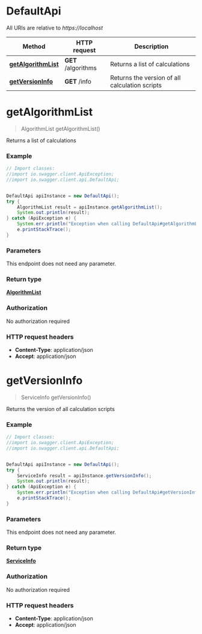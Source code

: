 # DefaultApi

All URIs are relative to *https://localhost*

Method | HTTP request | Description
------------- | ------------- | -------------
[**getAlgorithmList**](DefaultApi.md#getAlgorithmList) | **GET** /algorithms | Returns a list of calculations
[**getVersionInfo**](DefaultApi.md#getVersionInfo) | **GET** /info | Returns the version of all calculation scripts


<a name="getAlgorithmList"></a>
# **getAlgorithmList**
> AlgorithmList getAlgorithmList()

Returns a list of calculations

### Example
```java
// Import classes:
//import io.swagger.client.ApiException;
//import io.swagger.client.api.DefaultApi;


DefaultApi apiInstance = new DefaultApi();
try {
    AlgorithmList result = apiInstance.getAlgorithmList();
    System.out.println(result);
} catch (ApiException e) {
    System.err.println("Exception when calling DefaultApi#getAlgorithmList");
    e.printStackTrace();
}
```

### Parameters
This endpoint does not need any parameter.

### Return type

[**AlgorithmList**](AlgorithmList.md)

### Authorization

No authorization required

### HTTP request headers

 - **Content-Type**: application/json
 - **Accept**: application/json

<a name="getVersionInfo"></a>
# **getVersionInfo**
> ServiceInfo getVersionInfo()

Returns the version of all calculation scripts

### Example
```java
// Import classes:
//import io.swagger.client.ApiException;
//import io.swagger.client.api.DefaultApi;


DefaultApi apiInstance = new DefaultApi();
try {
    ServiceInfo result = apiInstance.getVersionInfo();
    System.out.println(result);
} catch (ApiException e) {
    System.err.println("Exception when calling DefaultApi#getVersionInfo");
    e.printStackTrace();
}
```

### Parameters
This endpoint does not need any parameter.

### Return type

[**ServiceInfo**](ServiceInfo.md)

### Authorization

No authorization required

### HTTP request headers

 - **Content-Type**: application/json
 - **Accept**: application/json


